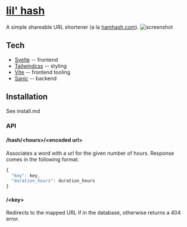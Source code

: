 # [lil' hash](lilhash.com)
A simple shareable URL shortener (a la [hamhash.com](hamhash.com)).
![screenshot](https://i.imgur.com/gBwgUKS.png)

## Tech
- [Svelte](https://svelte.dev/) -- frontend
- [Tailwindcss](https://tailwindcss.com/) -- styling
- [Vite](https://vitejs.dev/) -- frontend tooling
- [Sanic](https://sanicframework.org/) -- backend

## Installation
See install.md

### API

#### /hash/\<hours\>/\<encoded url\>

Associates a word with a url for the given number of hours. Response comes in the following format.

```javascript
{
  "key": key,
  "duration_hours": duration_hours
}
```

#### /\<key\>

Redirects to the mapped URL if in the database, otherwise returns a 404 error.
